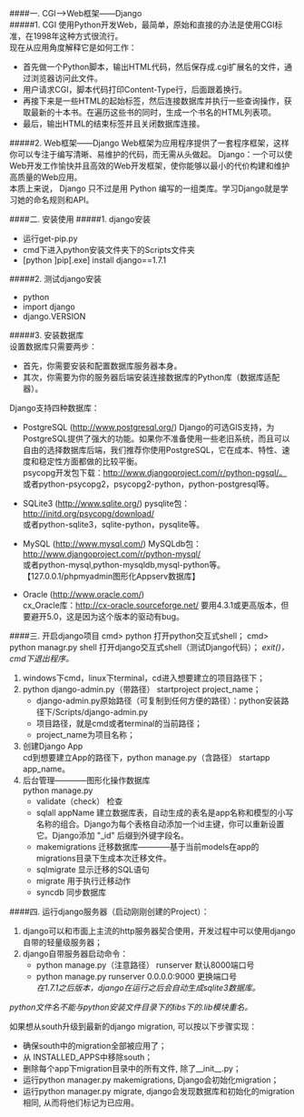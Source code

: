 ####一.  CGI-->Web框架——Django  
#####1. CGI
使用Python开发Web，最简单，原始和直接的办法是使用CGI标准，在1998年这种方式很流行。  
现在从应用角度解释它是如何工作：  

- 首先做一个Python脚本，输出HTML代码，然后保存成.cgi扩展名的文件，通过浏览器访问此文件。
- 用户请求CGI，脚本代码打印Content-Type行，后面跟着换行。  
- 再接下来是一些HTML的起始标签，然后连接数据库并执行一些查询操作，获取最新的十本书。在遍历这些书的同时，生成一个书名的HTML列表项。 
- 最后，输出HTML的结束标签并且关闭数据库连接。 

#####2. Web框架——Django
Web框架为应用程序提供了一套程序框架，这样你可以专注于编写清晰、易维护的代码，而无需从头做起。 
Django：一个可以使Web开发工作愉快并且高效的Web开发框架，使你能够以最小的代价构建和维护高质量的Web应用。    
本质上来说， Django 只不过是用 Python 编写的一组类库。学习Django就是学习她的命名规则和API。  

####二.  安装使用
#####1. django安装  
- 运行get-pip.py
- cmd下进入python安装文件夹下的Scripts文件夹
- [python ]pip[.exe] install django==1.7.1

#####2. 测试django安装  
- python  
- import django  
- django.VERSION  

#####3.  安装数据库  
设置数据库只需要两步：

- 首先，你需要安装和配置数据库服务器本身。
- 其次，你需要为你的服务器后端安装连接数据库的Python库（数据库适配器）。

Django支持四种数据库：  

- PostgreSQL (http://www.postgresql.org/)
Django的可选GIS支持，为PostgreSQL提供了强大的功能。如果你不准备使用一些老旧系统，而且可以自由的选择数据库后端，我们推荐你使用PostgreSQL，它在成本、特性、速度和稳定性方面都做的比较平衡。  
psycopg开发包下载：http://www.djangoproject.com/r/python-pgsql/。  
或者python-psycopg2，psycopg2-python，python-postgresql等。

- SQLite3 (http://www.sqlite.org/)
pysqlite包：http://initd.org/psycopg/download/   
或者python-sqlite3，sqlite-python，pysqlite等。

- MySQL (http://www.mysql.com/)
MySQLdb包：http://www.djangoproject.com/r/python-mysql/   
或者python-mysql,python-mysqldb,mysql-python等。
【127.0.0.1/phpmyadmin图形化Appserv数据库】

- Oracle (http://www.oracle.com/)     
cx_Oracle库：http://cx-oracle.sourceforge.net/  要用4.3.1或更高版本，但要避开5.0，这是因为这个版本的驱动有bug。  

####三. 开启django项目
cmd> python                     打开python交互式shell；
cmd> python managr.py shell     打开django交互式shell（测试Django代码）；
*exit()，cmd下退出程序。*  

1. windows下cmd，linux下terminal，cd进入想要建立的项目路径下；  
2. python django-admin.py（带路径） startproject project_name；
    - django-admin.py原始路径（可复制到任何方便的路径）：python安装路径下/Scripts/django-admin.py  
    - 项目路径，就是cmd或者terminal的当前路径；
    - project_name为项目名称；
3. 创建Django App  
cd到想要建立App的路径下，python manage.py（含路径） startapp app_name。  
4. 后台管理————图形化操作数据库  
python manage.py 
    + validate（check）  检查
    + sqlall appName     建立数据库表，自动生成的表名是app名称和模型的小写名称的组合。Django为每个表格自动添加一个id主键，你可以重新设置它。Django添加 "_id" 后缀到外键字段名。
    + makemigrations      迁移数据库————基于当前models在app的migrations目录下生成本次迁移文件。
    + sqlmigrate          显示迁移的SQL语句
    + migrate             用于执行迁移动作
    + syncdb              同步数据库

####四. 运行django服务器（启动刚刚创建的Project）：
1. django可以和市面上主流的http服务器契合使用，开发过程中可以使用django自带的轻量级服务器；  
2. django自带服务器启动命令：  
    + python manage.py（注意路径） runserver  默认8000端口号
    + python manage.py runserver 0.0.0.0:9000 更换端口号  
*在1.7.1之后版本，django在运行之后会自动生成sqlite3数据库。*

*python文件名不能与python安装文件目录下的libs下的.lib模块重名。*  

如果想从south升级到最新的django migration, 可以按以下步骤实现：

- 确保south中的migration全部被应用了；
- 从 INSTALLED_APPS中移除south；
- 删除每个app下migration目录中的所有文件, 除了__init__.py；
- 运行python manager.py makemigrations, Django会初始化migration；
- 运行python manager.py migrate, django会发现数据库和初始化的migration相同, 从而将他们标记为已应用。




